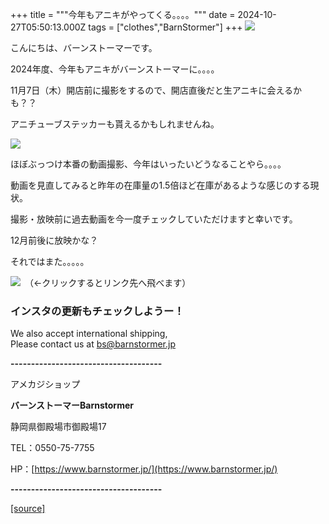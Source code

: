 +++
title = """今年もアニキがやってくる。。。。"""
date = 2024-10-27T05:50:13.000Z
tags = ["clothes","BarnStormer"]
+++
[![](https://stat.ameba.jp/user_images/20231023/16/barnstormer-go/b2/03/p/o0420015015354743273.png)](https://ameblo.jp/barnstormer-go/entry-12825670498.html)

こんにちは、バーンストーマーです。

2024年度、今年もアニキがバーンストーマーに。。。。

11月7日（木）開店前に撮影をするので、開店直後だと生アニキに会えるかも？？

アニチューブステッカーも貰えるかもしれませんね。

[![](https://stat.ameba.jp/user_images/20241027/13/barnstormer-go/75/00/p/o0225022515502769594.png)](https://stat.ameba.jp/user_images/20241027/13/barnstormer-go/75/00/p/o0225022515502769594.png)

ほぼぶっつけ本番の動画撮影、今年はいったいどうなることやら。。。。

動画を見直してみると昨年の在庫量の1.5倍ほど在庫があるような感じのする現状。

撮影・放映前に過去動画を今一度チェックしていただけますと幸いです。

12月前後に放映かな？

それではまた。。。。。

[![](https://stat.ameba.jp/user_images/20230412/16/barnstormer-go/6a/23/p/o0108010815269242493.png)](https://www.instagram.com/barnstormer_daily/)　（←クリックするとリンク先へ飛べます）

### インスタの更新もチェックしようー！

We also accept international shipping,  
Please contact us at bs@barnstormer.jp

**\-------------------------------------**

アメカジショップ

**バーンストーマーBarnstormer**

静岡県御殿場市御殿場17

TEL：0550-75-7755

HP：[https://www.barnstormer.jp/](https://www.barnstormer.jp/)

**\-------------------------------------**

[[source]](https://ameblo.jp/barnstormer-go/entry-12872793454.html)

